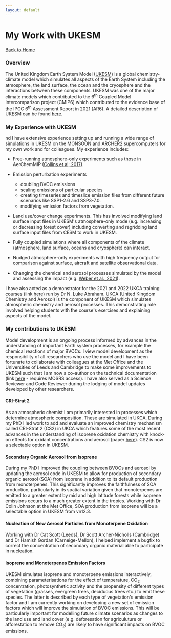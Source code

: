 ```yaml
---
layout: default
---
```


# My Work with UKESM

[Back to Home](./)

### Overview
The United Kingdom Earth System Model ([UKESM](https://ukesm.ac.uk)) is a global chemistry-climate model which simulates all aspects of the Earth System including the atmosphere, the land surface, the ocean and the cryosphere and the interactions between these components. UKESM was one of the major climate models which contributed to the 6<sup>th</sup> Coupled Model Intercomparison project (CMIP6) which contributed to the evidence base of the IPCC 6<sup>th</sup> Assessment Report in 2021 (AR6). A detailed description of UKESM can be found [here](https://agupubs.onlinelibrary.wiley.com/doi/full/10.1029/2019MS001739). 

### My Experience with UKESM
nd 
I have extensive experience setting up and running a wide range of simulations in UKESM on the MONSOON and ARCHER2 supercomputers for my own work and for colleagues. My experience includes:

- Free-running atmosphere-only experiments such as those in AerChemMIP ([Collins et al; 2017](https://gmd.copernicus.org/articles/10/585/2017/)). <br /> 

- Emission perturbation experiments 
  - doubling BVOC emissions 
  - scaling emissions of particular species 
  - creating timeseries and timeslice emission files from different future scenarios like SSP1-2.6 and SSP3-7.0.
   - modifying emission factors from vegetation. 

- Land use/cover change experiments. This has involved modifying land surface input files in UKESM's atmosphere-only mode (e.g. increasing or decreasing forest cover) including converting and regridding land surface input files from CESM to work in UKESM.<br /> 


- Fully coupled simulations where all components of the climate (atmosphere, land surface, oceans and cryosphere) can interact.  <br /> 


- Nudged atmosphere-only experiments with high frequency output for comparison against surface, aircraft and satellite observational data.<br /> 


- Changing the chemical and aerosol processes simulated by the model and assessing the impact (e.g. [Weber et al., 2021](https://gmd.copernicus.org/articles/14/5239/2021/)). 

I have also acted as a demonstrator for the 2021 and 2022 UKCA training courses (link [here](https://www.ukca.ac.uk/wiki/index.php/UKCA_Chemistry_and_Aerosol_Tutorials_at_vn11.8)) run by Dr N. Luke Abraham. UKCA (United Kingdom Chemistry and Aerosol) is the component of UKESM which simulates atmospheric chemistry and aerosol processes. This demonstrating role involved helping students with the course's exercises and explaining aspects of the model.  


### My contributions to UKESM
Model development is an ongoing process informed by advances in the understanding of important Earth system processes, for example the chemical reactions of major BVOCs. I view model development as the responsibility of all researchers who use the model and I have been fortunate to collaborate with colleagues at the Met Office and the Universities of Leeds and Cambridge to make some improvements to UKESM such that I am now a co-author on the technical documentation (link [here](https://code.metoffice.gov.uk/doc/um/latest/papers/umdp_084.pdf) - requires MOSRS access). I have also served as a Science Reviewer and Code Reviewer during the lodging of model updates developed by other researchers.

#### CRI-Strat 2
As an atmospheric chemist I am primarily interested in processes which determine atmospheric composition. These are simulated in UKCA. During my PhD I led work to add and evaluate an improved chemistry mechanism called CRI-Strat 2 (CS2) in UKCA which features some of the most recent advances in the understanding of isoprene oxidation chemistry with knock-on effects for oxidant concentrations and aerosol (paper [here](https://gmd.copernicus.org/articles/14/5239/2021/)). CS2 is now a selectable option in UKESM. 

#### Secondary Organic Aerosol from Isoprene
During my PhD I improved the coupling between BVOCs and aerosol by updating the aerosol code in UKESM to allow for production of secondary organic aerosol (SOA) from isoprene in addition to its default production from monoterpenes. This significantly improves the faithfulness of SOA production, particularly in its spatial variation given that monoterpenes are emitted to a greater extent by mid and high latitude forests while isoprene emissions occurs to a much greater extent in the tropics. Working with Dr Colin Johnson at the Met Office, SOA production from isoprene will be a selectable option in UKESM from vn12.3. 

#### Nucleation of New Aerosol Particles from Monoterpene Oxidation
Working with Dr Cat Scott (Leeds), Dr Scott Archer-Nicholls (Cambridge) and Dr Hamish Gordan (Carneige-Mellon), I helped implement a bugfix to correct the concentration of secondary organic material able to participate in nucleation.  

#### Isoprene and Monoterpenes Emission Factors 
UKESM simulates isoprene and monoterpene emissions interactively, combining parameterisations for the effect of temperature, CO<sub>2</sub> concentration, photosynthetic activity and the propensity of different types of  vegetation (grasses, evergreen trees, deciduous trees etc.) to emit these species. The latter is described by each type of vegetation's emission factor and I am currently working on developing a new set of emission factors which will improve the simulation of BVOC emissions. This will be particularly important for modelling future climate scenarios as changes to the land use and land cover (e.g. deforesation for agriculuture or afforestation to remove CO<sub>2</sub>) are likely to have significant impacts on BVOC emissions.

